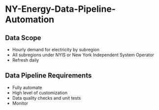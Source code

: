 # NY-Energy-Data-Pipeline-Automation

## Data Scope
* Hourly demand for electricity by subregion
* All subregions under NYIS or New York Independent System Operator
* Refresh daily

## Data Pipeline Requirements
* Fully automate
* High level of customization
* Data quality checks and unit tests
* Monitor
